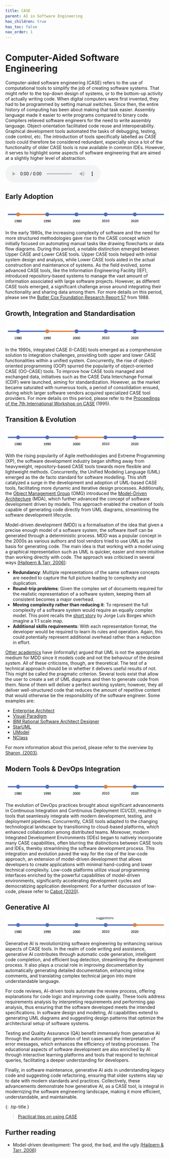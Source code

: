 ```yaml
---
title: CASE
parent: AI in Software Engineering
has_children: true
has_toc: false
nav_order: 1
---
```


# Computer-Aided Software Engineering

Computer-aided software engineering (CASE) refers to the use of computational tools to
simplify the job of creating software systems. That might refer to the top-down design
of systems, or to the bottom-up activity of actually writing code. When digital computers were 
first invented, they had to be programmed by setting manual
switches. Since then, the entire history of computing has been about making that task easier.
Assembly language made it easier to write programs compared to binary code. Compilers
relieved software engineers for the need to write assembly language. Object-orientation
facilitated code reuse and interoperability. Graphical development tools automated the tasks
of debugging, testing, code control, etc. The introduction of tools specifically labelled
as *CASE tools* could therefore be considered redundant, especially since a lot of the
functionality of older CASE tools is now available in common IDEs. However, it serves to
highlight some aspects of software engineering that are aimed at a slightly higher level of
abstraction.

<audio controls>
  <source src="audio/case.mp3" type="audio/mpeg">
Your browser does not support the audio element.
</audio>

## Early Adoption

![Early CASE adoption](images/case_1980.png)

In the early 1980s, the increasing complexity of software and the need for more structured 
methodologies gave rise to the CASE concept which initially focused on automating manual tasks 
like drawing flowcharts or data flow diagrams. During this period, a notable distinction emerged 
between Upper CASE and Lower CASE tools. Upper CASE tools helped with initial system design and 
analysis, while Lower CASE tools aided in the actual construction and maintenance of systems. As the 
field evolved, some advanced CASE tools, like the Information Engineering Facility (IEF), introduced 
repository-based systems to manage the vast amount of information associated with large software 
projects. However, as different CASE tools emerged, a significant challenge arose around integrating 
their functionality and sharing data among them. For more details on this period, please see the
[Butler Cox Foundation Research Report 57](https://archivesit.org.uk/wp-content/uploads/2021/09/BCF-RRBT-12-1988-Iss1.pdf) 
from 1988. 

## Growth, Integration and Standardisation

![Growth, Integration and Standardisation](images/case_1990.png)

In the 1990s, integrated CASE (I-CASE) tools emerged as a comprehensive solution to integration 
challenges, providing both upper and lower CASE functionalities within a unified system. 
Concurrently, the rise of object-oriented programming (OOP) spurred the popularity of object-oriented 
CASE (OO-CASE) tools. To improve how CASE tools managed and exchanged data, initiatives such as the 
CASE Data Interchange Format (CDIF) were launched, aiming for standardization. However, as the 
market became saturated with numerous tools, a period of consolidation ensued, during which larger 
software vendors acquired specialized CASE tool providers. For more details on this period, please
refer to the 
[Proceedings of the 7th International Workshop on CASE](https://ieeexplore-ieee-org.napier.idm.oclc.org/servlet/opac?punumber=3235) 
(1995).

## Transition & Evolution

![Transition & Evolution](images/case_2000.png)

With the rising popularity of Agile methodologies and Extreme Programming (XP), the software 
development industry began shifting away from heavyweight, repository-based CASE tools towards more 
flexible and lightweight methods. Concurrently, the Unified Modeling Language (UML) emerged as the 
de facto standard for software modelling. This shift catalyzed a surge in the development and 
adoption of UML-based CASE tools, facilitating more dynamic and iterative design processes. 
Additionally, the [Object Management Group](https://www.omg.org/) (OMG) introduced the 
[Model-Driven Architecture](https://www.omg.org/mda/) (MDA), 
which further advanced the concept of software development driven by models. This approach enabled 
the creation of tools capable of generating code directly from UML diagrams, streamlining the software 
development lifecycle. 

Model-driven development (MDD) is a formalisation of the idea that given a precise enough
model of a software system, the software itself can be generated through a deterministic
process. MDD was a popular concept in the 2000s as various authors and tool vendors tried
to use UML as the basis for generating code. The main idea is that working with a model
using a graphical representation such as UML is quicker, easier and more intuitive than
working directly with code. The approach was criticised in several ways
[(Hailpern & Tarr, 2006)](https://doi.org/10.1147/sj.453.0451):

* **Redundancy**: Multiple representations of the same software concepts are needed to
  capture the full picture leading to complexity and duplication.
* **Round-trip problems**: Given the complex set of documents required for the realistic
  representation of a software system, keeping them all consistent becomes a major overhead.
* **Moving complexity rather than reducing it**: To represent the full complexity of a
  software system would require an equally complex model. This point recalls the [short
  story](https://www.sccs.swarthmore.edu/users/08/bblonder/phys120/docs/borges.pdf)
  by Jorge Luis Borges which imagine a 1:1 scale map.
* **Additional skills requirements**: With each representation format, the developer would
  be required to learn its rules and operation. Again, this could potentially represent
  additional overhead rather than a reduction in effort.

[Other academics](https://copyprogramming.com/howto/uml-is-the-worst-thing-to-ever-happen-to-mdd-why)
have (informally) argued that UML is not the appropriate medium for MDD since it models
code and not the behaviour of the desired system. All of these criticisms, though, are
theoretical. The test of a technical approach should be in whether it delivers useful
results of not. This might be called the pragmatic criterion. Several tools exist that
allow the user to create a set of UML diagrams and then to generate code from them. None
of them will deliver a perfect working system; however, they all deliver well-structured
code that reduces the amount of repetitive content that would otherwise be the
responsibility of the software engineer. Some examples are:

* [Enterprise Architect](https://sparxsystems.com/products/ea/index.html)
* [Visual Paradigm](https://www.visual-paradigm.com/)
* [IBM Rational Software Architect Designer](https://www.ibm.com/docs/en/rational-soft-arch/9.7.0?topic=designer-rational-software-architect-product-overview)
* [StarUML](https://staruml.io/)
* [UModel](https://www.altova.com/umodel)
* [NClass](https://github.com/gbaychev/NClass)

For more information about this period, please refer to the overview by
[Sharon, (2003)](https://dl.acm.org/doi/abs/10.5555/1074100.1074241).

## Modern Tools & DevOps Integration

![Modern Tools & DevOps Integration](images/case_2010.png)

The evolution of DevOps practices brought about significant advancements in Continuous Integration 
and Continuous Deployment (CI/CD), resulting in tools that seamlessly integrate with modern 
development, testing, and deployment pipelines. Concurrently, CASE tools adapted to the changing 
technological landscape by transitioning to cloud-based platforms, which enhanced collaboration 
among distributed teams. Moreover, modern Integrated Development Environments (IDEs) began to 
natively incorporate many CASE capabilities, often blurring the distinctions between CASE tools and 
IDEs, thereby streamlining the software development process. This integration and evolution paved 
the way for the rise of the low-code approach, an extension of model-driven development that allows 
developers to create applications with minimal hand-coding and lower technical complexity. Low-code 
platforms utilize visual programming interfaces enriched by the powerful capabilities of model-driven 
environments, significantly accelerating development cycles and democratizing application development.
For a further discussion of low-code, please refer to [Cabot (2020)](https://doi.org/10.1145/3417990.3420210).

## Generative AI

![Generative AI](images/case_2020.png)

Generative AI is revolutionizing software engineering by enhancing various aspects of CASE tools. 
In the realm of code writing and assistance, generative AI contributes through automatic code 
generation, intelligent code completion, and efficient bug detection, streamlining the development 
process. It also plays a crucial role in improving documentation by automatically generating detailed 
documentation, enhancing inline comments, and translating complex technical jargon into more 
understandable language.

For code reviews, AI-driven tools automate the review process, offering explanations for code logic 
and improving code quality. These tools address requirements analysis by interpreting requirements 
and performing gap analysis, thus ensuring that the software developed meets the intended 
specifications. In software design and modeling, AI capabilities extend to generating UML diagrams 
and suggesting design patterns that optimize the architectural setup of software systems.

Testing and Quality Assurance (QA) benefit immensely from generative AI through the automatic 
generation of test cases and the interpretation of error messages, which enhances the efficiency of 
testing processes. The educational aspects of software development are also enriched by AI through 
interactive learning platforms and tools that respond to technical queries, facilitating a deeper 
understanding for developers.

Finally, in software maintenance, generative AI aids in understanding legacy code and suggesting 
code refactoring, ensuring that older systems stay up to date with modern standards and practices. 
Collectively, these advancements demonstrate how generative AI, as a CASE tool, is integral in 
modernizing the software engineering landscape, making it more efficient, understandable, and 
maintainable.

{: .tip-title }
> [<i class="fa-regular fa-lightbulb"></i> Practical tips on using CASE](case_tips)

## Further reading

* Model-driven development: The good, the bad, and the ugly [(Hailpern & Tarr, 2006)](https://doi.org/10.1147/sj.453.0451)
